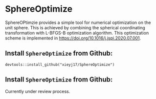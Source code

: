# SphereOptimize
SphereOPtimzie provides a simple tool for numerical optimization on the unit sphere. This is achieved by combining the spherical coordinating transformation with L-BFGS-B optimization algorithm. This optimization scheme is implemented in https://doi.org/10.1016/j.jspi.2020.07.001.

## Install `SphereOptimize` from Github:
```devtools::install_github("xieyj17/SphereOptimize")```

## Install `SphereOptimize` from Github:
Currently under review process.
